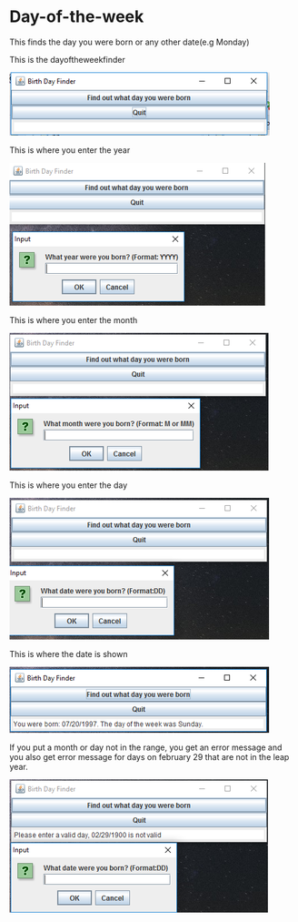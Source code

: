 # Day-of-the-week
This finds the day you were born or any other date(e.g Monday)


This is the dayoftheweekfinder

![Screenshot](birthdatefinder.PNG)



This is where you enter the year

![Screenshot](year.PNG)



This is where you enter the month

![Screenshot](month.PNG)



This is where you enter the day

![Screenshot](day.PNG)



This is where the date is shown

![Screenshot](date.PNG)



If you put a month or day not in the range, you get an error message and you also get error message for days on february 29 that are not in the leap year.

![Screenshot](leapyear.PNG)

